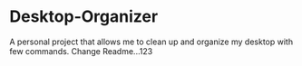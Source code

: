 # Desktop-Organizer
A personal project that allows me to clean up and organize my desktop with few commands.
 Change Readme...123
